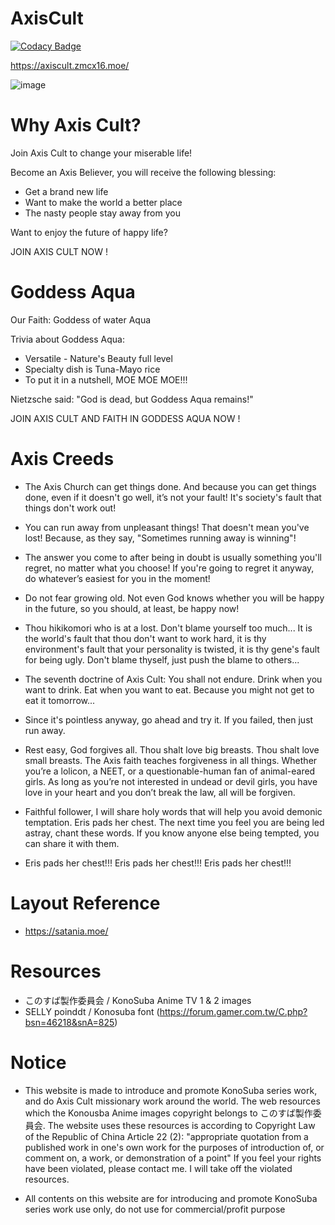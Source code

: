 # AxisCult

[![Codacy Badge](https://api.codacy.com/project/badge/Grade/db3cf1aa1ef54485b7cb8f29a31bf125)](https://app.codacy.com/manual/zmcx16/AxisCult?utm_source=github.com&utm_medium=referral&utm_content=zmcx16/AxisCult&utm_campaign=Badge_Grade_Settings)

https://axiscult.zmcx16.moe/

![image](https://i.imgur.com/F8DeG8e.jpg)

# Why Axis Cult?
  Join Axis Cult to change your miserable life!
  
  Become an Axis Believer, you will receive the following blessing:
  *  Get a brand new life
  *  Want to make the world a better place
  *  The nasty people stay away from you

Want to enjoy the future of happy life?

JOIN AXIS CULT NOW !

# Goddess Aqua 
  Our Faith: Goddess of water Aqua
  
  Trivia about Goddess Aqua:
  *  Versatile - Nature's Beauty full level
  *  Specialty dish is Tuna-Mayo rice
  *  To put it in a nutshell, MOE MOE MOE!!!

Nietzsche said: "God is dead, but Goddess Aqua remains!"

JOIN AXIS CULT AND FAITH IN GODDESS AQUA NOW !

# Axis Creeds
  *  The Axis Church can get things done. And because you can get things done, even if it doesn't go well, it’s not your fault! It's society's fault that things don't work out!
  
  *  You can run away from unpleasant things! That doesn't mean you've lost! Because, as they say, "Sometimes running away is winning"!
  
  *  The answer you come to after being in doubt is usually something you'll regret, no matter what you choose! If you're going to regret it anyway, do whatever’s easiest for you in the moment!
  
  *  Do not fear growing old. Not even God knows whether you will be happy in the future, so you should, at least, be happy now!
  
  *  Thou hikikomori who is at a lost. Don't blame yourself too much... It is the world's fault that thou don't want to work hard, it is thy environment's fault that your personality is twisted, it is thy gene's fault for being ugly. Don't blame thyself, just push the blame to others...
  
  *  The seventh doctrine of Axis Cult: You shall not endure. Drink when you want to drink. Eat when you want to eat. Because you might not get to eat it tomorrow...
  
  *  Since it's pointless anyway, go ahead and try it. If you failed, then just run away.
  
  *  Rest easy, God forgives all. Thou shalt love big breasts. Thou shalt love small breasts. The Axis faith teaches forgiveness in all things. Whether you’re a lolicon, a NEET, or a questionable-human fan of animal-eared girls. As long as you’re not interested in undead or devil girls, you have love in your heart and you don’t break the law, all will be forgiven.
  
  *  Faithful follower, I will share holy words that will help you avoid demonic temptation. Eris pads her chest. The next time you feel you are being led astray, chant these words. If you know anyone else being tempted, you can share it with them.
  
  *  Eris pads her chest!!! Eris pads her chest!!! Eris pads her chest!!!

# Layout Reference
  *  https://satania.moe/

# Resources
  *  このすば製作委員会 / KonoSuba Anime TV 1 & 2 images
  *  SELLY poinddt / Konosuba font (https://forum.gamer.com.tw/C.php?bsn=46218&snA=825)

# Notice
  * This website is made to introduce and promote KonoSuba series work, and do Axis Cult missionary work around the world. The web resources which the Konousba Anime images copyright belongs to このすば製作委員会. The website uses these resources is according to Copyright Law of the Republic of China Article 22 (2): 
  "appropriate quotation from a published work in one's own work for the purposes of introduction of, or comment on, a work, or demonstration of a point"
  If you feel your rights have been violated, please contact me. I will take off the violated resources.
  
  * All contents on this website are for introducing and promote KonoSuba series work use only, do not use for commercial/profit purpose  
